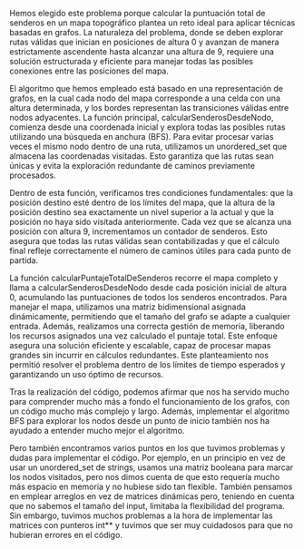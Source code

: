 Hemos elegido este problema porque calcular la puntuación total de senderos en un mapa topográfico plantea un reto ideal para aplicar técnicas basadas en grafos. La naturaleza del problema, donde se deben explorar rutas válidas que inician en posiciones de altura 0 y avanzan de manera estrictamente ascendente hasta alcanzar una altura de 9, requiere una solución estructurada y eficiente para manejar todas las posibles conexiones entre las posiciones del mapa.

El algoritmo que hemos empleado está basado en una representación de grafos, en la cual cada nodo del mapa corresponde a una celda con una altura determinada, y los bordes representan las transiciones válidas entre nodos adyacentes. La función principal, calcularSenderosDesdeNodo, comienza desde una coordenada inicial y explora todas las posibles rutas utilizando una búsqueda en anchura (BFS). Para evitar procesar varias veces el mismo nodo dentro de una ruta, utilizamos un unordered_set que almacena las coordenadas visitadas. Esto garantiza que las rutas sean únicas y evita la exploración redundante de caminos previamente procesados.

Dentro de esta función, verificamos tres condiciones fundamentales: que la posición destino esté dentro de los límites del mapa, que la altura de la posición destino sea exactamente un nivel superior a la actual y que la posición no haya sido visitada anteriormente. Cada vez que se alcanza una posición con altura 9, incrementamos un contador de senderos. Esto asegura que todas las rutas válidas sean contabilizadas y que el cálculo final refleje correctamente el número de caminos útiles para cada punto de partida.

La función calcularPuntajeTotalDeSenderos recorre el mapa completo y llama a calcularSenderosDesdeNodo desde cada posición inicial de altura 0, acumulando las puntuaciones de todos los senderos encontrados. Para manejar el mapa, utilizamos una matriz bidimensional asignada dinámicamente, permitiendo que el tamaño del grafo se adapte a cualquier entrada. Además, realizamos una correcta gestión de memoria, liberando los recursos asignados una vez calculado el puntaje total. Este enfoque asegura una solución eficiente y escalable, capaz de procesar mapas grandes sin incurrir en cálculos redundantes. Este planteamiento nos permitió resolver el problema dentro de los límites de tiempo esperados y garantizando un uso óptimo de recursos.

Tras la realización del código, podemos afirmar que nos ha servido mucho para comprender mucho más a fondo el funcionamiento de los grafos, con un código mucho más complejo y largo. Además, implementar el algoritmo BFS para explorar los nodos desde un punto de inicio también nos ha ayudado a entender mucho mejor el algoritmo.

Pero también encontramos varios puntos en los que tuvimos problemas y dudas para implementar el código. Por ejemplo, en un principio en vez de usar un unordered_set de strings, usamos una matriz booleana para marcar los nodos visitados, pero nos dimos cuenta de que esto requería mucho más espacio en memoria y no hubiese sido tan flexible.
También pensamos en emplear arreglos en vez de matrices dinámicas pero, teniendo en cuenta que no sabemos el tamaño del input, limitaba la flexibilidad del programa. Sin embargo, tuvimos muchos problemas a la hora de implementar las matrices con punteros int** y tuvimos que ser muy cuidadosos para que no hubieran errores en el código.
